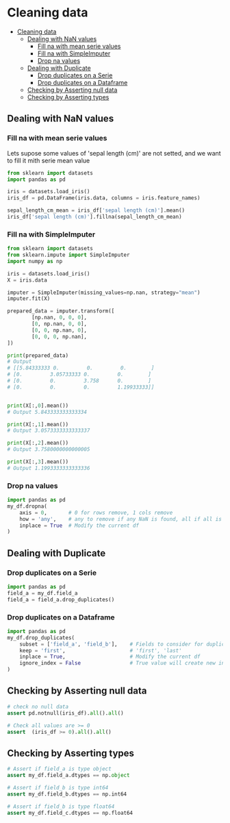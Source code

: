 # Cleaning data

- [Cleaning data](#cleaning-data)
  * [Dealing with NaN values](#dealing-with-nan-values)
    + [Fill na with mean serie values](#fill-na-with-mean-serie-values)
    + [Fill na with SimpleImputer](#fill-na-with-simpleimputer)
    + [Drop na values](#drop-na-values)
  * [Dealing with Duplicate](#dealing-with-duplicate)
    + [Drop duplicates on a Serie](#drop-duplicates-on-a-serie)
    + [Drop duplicates on a Dataframe](#drop-duplicates-on-a-dataframe)
  * [Checking by Asserting null data](#checking-by-asserting-null-data)
  * [Checking by Asserting types](#checking-by-asserting-types)

## Dealing with NaN values

### Fill na with mean serie values

Lets supose some values of 'sepal length (cm)' are not setted, and we want to fill it mith serie mean value

```python
from sklearn import datasets
import pandas as pd

iris = datasets.load_iris()
iris_df = pd.DataFrame(iris.data, columns = iris.feature_names)

sepal_length_cm_mean = iris_df['sepal length (cm)'].mean()
iris_df['sepal length (cm)'].fillna(sepal_length_cm_mean)
```

### Fill na with SimpleImputer

```python
from sklearn import datasets
from sklearn.impute import SimpleImputer
import numpy as np

iris = datasets.load_iris()
X = iris.data

imputer = SimpleImputer(missing_values=np.nan, strategy="mean")
imputer.fit(X)

prepared_data = imputer.transform([
        [np.nan, 0, 0, 0],
        [0, np.nan, 0, 0],
        [0, 0, np.nan, 0],
        [0, 0, 0, np.nan],
])

print(prepared_data)
# Output
# [[5.84333333 0.         0.         0.        ]
# [0.         3.05733333 0.         0.        ]
# [0.         0.         3.758      0.        ]
# [0.         0.         0.         1.19933333]]


print(X[:,0].mean())
# Output 5.843333333333334

print(X[:,1].mean())
# Output 3.0573333333333337

print(X[:,2].mean())
# Output 3.7580000000000005

print(X[:,3].mean())
# Output 1.1993333333333336
```

### Drop na values

```python
import pandas as pd
my_df.dropna(
    axis = 0,       # 0 for rows remove, 1 cols remove
    how = 'any',    # any to remove if any NaN is found, all if all is NaN,
    inplace = True  # Modify the current df
)
```

## Dealing with Duplicate

### Drop duplicates on a Serie

```python
import pandas as pd
field_a = my_df.field_a
field_a = field_a.drop_duplicates()
```

### Drop duplicates on a Dataframe

```python
import pandas as pd
my_df.drop_duplicates(
    subset = ['field_a', 'field_b'],    # Fields to consider for duplication
    keep = 'first',                     # 'first', 'last'
    inplace = True,                     # Modify the current df
    ignore_index = False                # True value will create new index 0,1...
)

```


## Checking by Asserting null data

```python
# check no null data
assert pd.notnull(iris_df).all().all()

# Check all values are >= 0
assert  (iris_df >= 0).all().all()
```

## Checking by Asserting types


```python
# Assert if field_a is type object
assert my_df.field_a.dtypes == np.object

# Assert if field_b is type int64
assert my_df.field_b.dtypes == np.int64

# Assert if field_b is type float64
assert my_df.field_c.dtypes == np.float64
```